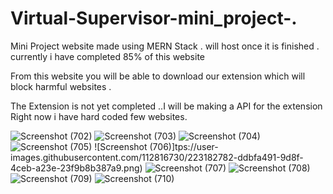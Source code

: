 # Virtual-Supervisor-mini_project-.

Mini Project website made using MERN Stack .
will host once it is finished .
currently i have completed 85% of this website 

From this website you will be able to download our extension which will block harmful websites .

The Extension is not yet completed ..I will be making a API for the extension 
Right now i have hard coded few websites.


![Screenshot (702)](https://user-images.githubusercontent.com/112816730/223182748-52806098-c83a-49fa-bcaf-fcc769243f1b.png)
![Screenshot (703)](https://user-images.githubusercontent.com/112816730/223182767-a437db9f-b751-4cc3-ad0f-930b7f6c4c2a.png)
![Screenshot (704)](https://user-images.githubusercontent.com/112816730/223182776-93445a3d-4e9b-4387-911d-f9bbd5e5b9ba.png)
![Screenshot (705)](https://user-images.githubusercontent.com/112816730/223183484-92a15218-504d-4349-9b82-473ac13a7abf.png)
![Screenshot (706)]tps://user-images.githubusercontent.com/112816730/223182782-ddbfa491-9d8f-4ceb-a23e-23f9b8b387a9.png)
![Screenshot (707)](https://user-images.githubusercontent.com/112816730/223182789-f6d211ca-f2de-4084-a222-4846fa0dec1a.png)
![Screenshot (708)](https://user-images.githubusercontent.com/112816730/223182799-a1412359-7d5e-4319-a1dd-d8293186590c.png)
![Screenshot (709)](https://user-images.githubusercontent.com/112816730/223182811-6de004be-ab7f-4c1c-9e77-3a8accef29cb.png)
![Screenshot (710)](https://user-images.githubusercontent.com/112816730/223183420-af7724f9-e98e-46cb-92c1-7170ce5eeb87.png)
